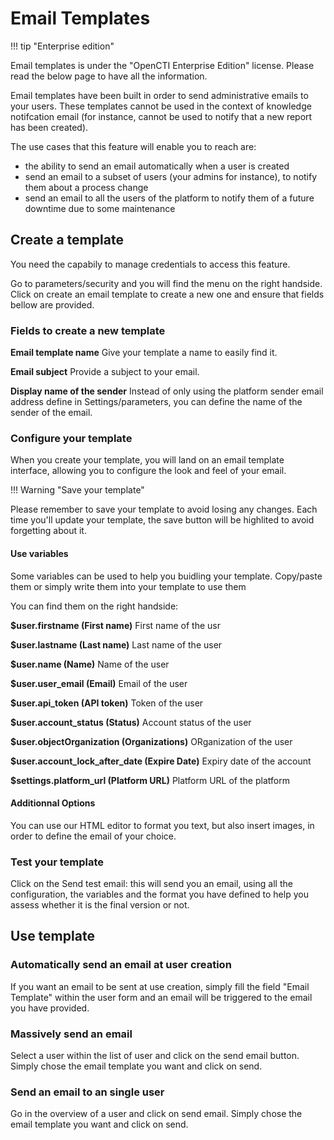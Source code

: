 # Email Templates

!!! tip "Enterprise edition"

   Email templates is under the "OpenCTI Enterprise Edition" license. Please read the below page to have all the information.


Email templates have been built in order to send administrative emails to your users. These templates cannot be used in the context of knowledge notifcation email (for instance, cannot be used to notify that a new report has been created).

The use cases that this feature will enable you to reach are:
- the ability to send an email automatically when a user is created
- send an email to a subset of users (your admins for instance), to notify them about a process change
- send an email to all the users of the platform to notify them of a future downtime due to some maintenance

## Create a template
You need the capabily to manage credentials to access this feature.

Go to parameters/security and you will find the menu on the right handside.
Click on create an email template to create a new one and ensure that fields bellow are provided.

### Fields to create a new template
**Email template name**
Give your template a name to easily find it.

**Email subject**
Provide a subject to your email.

**Display name of the sender**
Instead of only using the platform sender email address define in Settings/parameters, you can define the name of the sender of the email. 

### Configure your template
When you create your template, you will land on an email template interface, allowing you to configure the look and feel of your email. 

!!! Warning "Save your template"

   Please remember to save your template to avoid losing any changes. Each time you'll update your template, the save button will be highlited to avoid forgetting about it.


#### Use variables
Some variables can be used to help you buidling your template. Copy/paste them or simply write them into your template to use them

You can find them on the right handside: 

**$user.firstname (First name)**
First name of the usr

**$user.lastname (Last name)**
Last name of the user

**$user.name (Name)**
Name of the user

**$user.user_email (Email)**
Email of the user

**$user.api_token (API token)**
Token of the user

**$user.account_status (Status)**
Account status of the user

**$user.objectOrganization (Organizations)**
ORganization of the user

**$user.account_lock_after_date (Expire Date)**
Expiry date of the account 

**$settings.platform_url (Platform URL)**
Platform URL of the platform

#### Additionnal Options
You can use our HTML editor to format you text, but also insert images, in order to define the email of your choice. 

### Test your template
Click on the Send test email: this will send you an email, using all the configuration, the variables and the format you have defined to help you assess whether it is the final version or not.



## Use template

### Automatically send an email at user creation 

If you want an email to be sent at use creation, simply fill the field "Email Template" within the user form and an email will be triggered to the email you have provided.

### Massively send an email
Select a user within the list of user and click on the send email button. Simply chose the email template you want and click on send.

### Send an email to an single user
Go in the overview of a user and click on send email. Simply chose the email template you want and click on send.

